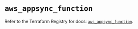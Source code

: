 # `aws_appsync_function`

Refer to the Terraform Registry for docs: [`aws_appsync_function`](https://registry.terraform.io/providers/hashicorp/aws/5.54.1/docs/resources/appsync_function).
